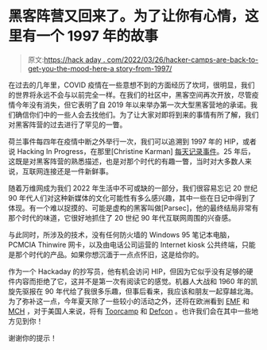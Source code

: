 # 黑客阵营又回来了。为了让你有心情，这里有一个 1997 年的故事

> 原文:[https://hack aday . com/2022/03/26/hacker-camps-are-back-to-get-you-the-mood-here-a story-from-1997/](https://hackaday.com/2022/03/26/hacker-camps-are-back-to-get-you-in-the-mood-heres-a-story-from-1997/)

在过去的几年里，COVID 疫情在一些意想不到的方面经历了坎坷，很明显，我们的世界将永远不会与以前完全一样。在我们的社区中，黑客空间再次开放，尽管疫情今年没有消失，但它表明了自 2019 年以来举办第一次大型黑客营地的承诺。我们确信你们中的一些人会去找他们。为了让大家对即将到来的事情有所了解，我们对黑客阵营的过去进行了罕见的一瞥。

荷兰事件每四年在疫情中断之外举行一次，我们可以追溯到 1997 年的 HIP，或者说 Hacking In Progress，在那里[Christine Karman] [每天记录事件](https://content.christine.nl/hip/the_diary/)。25 年后，这既是对黑客阵营的熟悉描述，也是对那个时代的有趣一瞥，当时对大多数人来说，互联网连接还是一件新鲜事。

随着万维网成为我们 2022 年生活中不可或缺的一部分，我们很容易忘记 20 世纪 90 年代人们对这种新媒体的文化可能性有多么感兴趣，其中一些在日记中得到了体现。有一个难以捉摸的、可能是虚构的黑客叫做[Parsec]，他的最终结局非常有那个时代的味道，它很好地抓住了 20 世纪 90 年代互联网周围的兴奋感。

与此同时，所涉及的技术，没有任何防火墙的 Windows 95 笔记本电脑，PCMCIA Thinwire 网卡，以及由电话公司运营的 Internet kiosk 公共终端，只能是那个时代的产品。如果你想沉湎于一点点怀旧，这是给你的。

作为一个 Hackaday 的抄写员，他有机会访问 HIP，但因为它似乎没有足够的硬件内容而拒绝了它，这并不是第一次有阅读它的感觉。机器人大战和 1960 年的凯旋先驱报在 90 年代给了我很多乐趣，但事后看来，我应该和朋友一起穿越北海。为了弥补这一点，今年夏天除了一些较小的活动之外，还将在欧洲看到 [EMF](https://www.emfcamp.org/) 和 [MCH](https://mch2022.org/#/) ，对于美国人来说，将有 [Toorcamp](https://toorcamp.toorcon.net/) 和 [Defcon](https://defcon.org/) 。也许我们会在其中一些地方见到你！

谢谢你的提示！